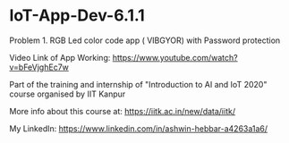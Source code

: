 

# IoT-App-Dev-6.1.1
Problem 1. RGB Led color code app ( VIBGYOR) with Password protection

Video Link of App Working: https://www.youtube.com/watch?v=bFeVjghEc7w

Part of the training and internship of "Introduction to AI and IoT 2020" course organised by IIT Kanpur



More info about this course at:
https://iitk.ac.in/new/data/iitk/

My LinkedIn:
https://www.linkedin.com/in/ashwin-hebbar-a4263a1a6/
